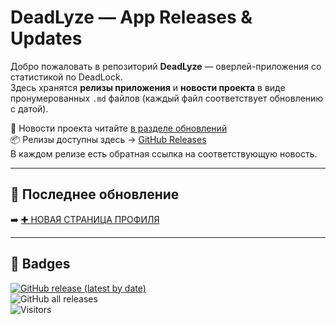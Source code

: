 # DeadLyze — App Releases & Updates

Добро пожаловать в репозиторий **DeadLyze** — оверлей-приложения со статистикой по DeadLock.  
Здесь хранятся **релизы приложения** и **новости проекта** в виде пронумерованных `.md` файлов (каждый файл соответствует обновлению с датой).  

📢 Новости проекта читайте [в разделе обновлений](./)  
📦 Релизы доступны здесь → [GitHub Releases](https://github.com/DeadLyze/deadlyze-app-releases/releases)  
В каждом релизе есть обратная ссылка на соответствующую новость.

---

## 📜 Последнее обновление
➡️ [✚ НОВАЯ СТРАНИЦА ПРОФИЛЯ](https://github.com/DeadLyze/deadlyze-app-releases/blob/main/%235-v2.0.5-29.09.2025.md)

---

## 🔗 Badges
[![GitHub release (latest by date)](https://img.shields.io/github/v/release/DeadLyze/deadlyze-app-releases?style=for-the-badge)](https://github.com/DeadLyze/deadlyze-app-releases/releases)  
![GitHub all releases](https://img.shields.io/github/downloads/DeadLyze/deadlyze-app-releases/total?style=for-the-badge)  
![Visitors](https://visitor-badge.laobi.icu/badge?page_id=DeadLyze.deadlyze-app-releases&style=for-the-badge)
